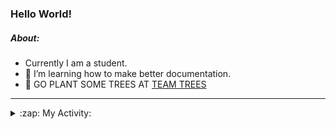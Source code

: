 ### Hello World!

##### About:
- Currently I am a student.
- 🌱 I’m learning how to make better documentation.
- 🌱 GO PLANT SOME TREES AT [TEAM TREES](https://teamtrees.org/)

---
<details>
  <summary>:zap: My Activity:</summary>
  
<!--START_SECTION:waka-->
![Code Time](http://img.shields.io/badge/Code%20Time-1%2C243%20hrs%2016%20mins-blue)

**I'm a Night 🦉** 

```text
🌞 Morning                2053 commits        ███░░░░░░░░░░░░░░░░░░░░░░   10.27 % 
🌆 Daytime                6713 commits        ████████░░░░░░░░░░░░░░░░░   33.59 % 
🌃 Evening                5765 commits        ███████░░░░░░░░░░░░░░░░░░   28.85 % 
🌙 Night                  5453 commits        ███████░░░░░░░░░░░░░░░░░░   27.29 % 
```
📅 **I'm Most Productive on Wednesday** 

```text
Monday                   2759 commits        ███░░░░░░░░░░░░░░░░░░░░░░   13.81 % 
Tuesday                  2743 commits        ███░░░░░░░░░░░░░░░░░░░░░░   13.73 % 
Wednesday                4725 commits        ██████░░░░░░░░░░░░░░░░░░░   23.64 % 
Thursday                 2648 commits        ███░░░░░░░░░░░░░░░░░░░░░░   13.25 % 
Friday                   2124 commits        ███░░░░░░░░░░░░░░░░░░░░░░   10.63 % 
Saturday                 1707 commits        ██░░░░░░░░░░░░░░░░░░░░░░░   08.54 % 
Sunday                   3278 commits        ████░░░░░░░░░░░░░░░░░░░░░   16.40 % 
```


📊 **This Week I Spent My Time On** 

```text
🔥 Editors: 
Android Studio           4 hrs 27 mins       ████████████████░░░░░░░░░   63.89 % 
VS Code                  1 hr 41 mins        ██████░░░░░░░░░░░░░░░░░░░   24.29 % 
IntelliJ                 49 mins             ███░░░░░░░░░░░░░░░░░░░░░░   11.82 % 

🐱‍💻 Projects: 
swag-store               1 hr 43 mins        ██████░░░░░░░░░░░░░░░░░░░   24.79 % 
github-readme-youtube-car1 hr 27 mins        █████░░░░░░░░░░░░░░░░░░░░   20.99 % 
CSE224-Fundamentals-of-An1 hr 4 mins         ████░░░░░░░░░░░░░░░░░░░░░   15.52 % 
test                     49 mins             ███░░░░░░░░░░░░░░░░░░░░░░   11.90 % 
java-springboot-projects 49 mins             ███░░░░░░░░░░░░░░░░░░░░░░   11.82 % 
```


 Last Updated on 25/10/2023 07:11:49 UTC
<!--END_SECTION:waka-->
</details>
